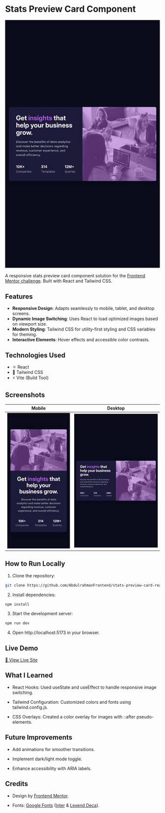 # Stats Preview Card Component

![Preview](./screenshots/desktop-preview.jpg)

A responsive stats preview card component solution for the [Frontend Mentor challenge](https://www.frontendmentor.io/challenges/stats-preview-card-component-8JqbgoU62). Built with React and Tailwind CSS.

## Features

- **Responsive Design**: Adapts seamlessly to mobile, tablet, and desktop screens.
- **Dynamic Image Switching**: Uses React to load optimized images based on viewport size.
- **Modern Styling**: Tailwind CSS for utility-first styling and CSS variables for theming.
- **Interactive Elements**: Hover effects and accessible color contrasts.

## Technologies Used

- ⚛️ React
- 🎨 Tailwind CSS
- ⚡ Vite (Build Tool)

## Screenshots

| Mobile                                      | Desktop                                       |
| ------------------------------------------- | --------------------------------------------- |
| ![Mobile](./screenshots/mobile-preview.jpg) | ![Desktop](./screenshots/desktop-preview.jpg) |

## How to Run Locally

1. Clone the repository:

```bash
git clone https://github.com/AbdulrahmanFrontend/stats-preview-card-react.git
```

2. Install dependencies:

```bash
npm install
```

3. Start the development server:

```bash
npm run dev
```

4. Open http://localhost:5173 in your browser.

## Live Demo

[🔗 View Live Site](https://stats-preview-card-react.vercel.app/)

## What I Learned

- React Hooks: Used useState and useEffect to handle responsive image switching.

- Tailwind Configuration: Customized colors and fonts using tailwind.config.js.

- CSS Overlays: Created a color overlay for images with ::after pseudo-elements.

## Future Improvements

- Add animations for smoother transitions.

- Implement dark/light mode toggle.

- Enhance accessibility with ARIA labels.

## Credits

- Design by [Frontend Mentor](https://www.frontendmentor.io/home).

- Fonts: [Google Fonts](https://fonts.google.com/) ([Inter](https://fonts.google.com/specimen/Inter) & [Lexend Deca](https://fonts.google.com/specimen/Lexend+Deca)).
